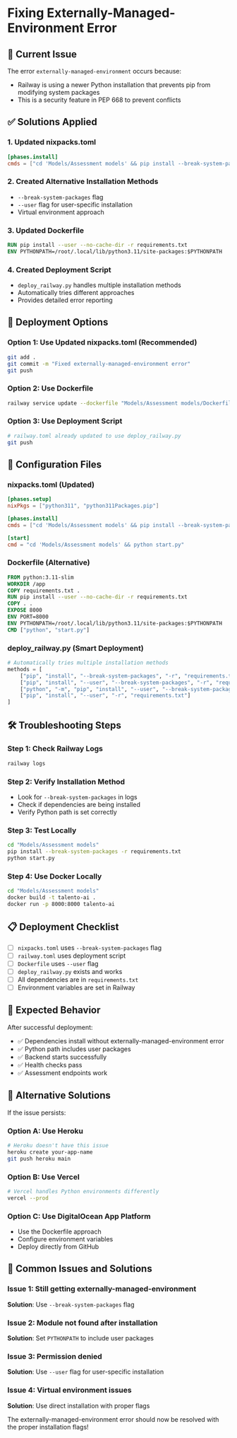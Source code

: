 # Fixing Externally-Managed-Environment Error

## 🚨 **Current Issue**

The error `externally-managed-environment` occurs because:
- Railway is using a newer Python installation that prevents pip from modifying system packages
- This is a security feature in PEP 668 to prevent conflicts

## ✅ **Solutions Applied**

### **1. Updated nixpacks.toml**
```toml
[phases.install]
cmds = ["cd 'Models/Assessment models' && pip install --break-system-packages -r requirements.txt"]
```

### **2. Created Alternative Installation Methods**
- `--break-system-packages` flag
- `--user` flag for user-specific installation
- Virtual environment approach

### **3. Updated Dockerfile**
```dockerfile
RUN pip install --user --no-cache-dir -r requirements.txt
ENV PYTHONPATH=/root/.local/lib/python3.11/site-packages:$PYTHONPATH
```

### **4. Created Deployment Script**
- `deploy_railway.py` handles multiple installation methods
- Automatically tries different approaches
- Provides detailed error reporting

## 🚀 **Deployment Options**

### **Option 1: Use Updated nixpacks.toml (Recommended)**
```bash
git add .
git commit -m "Fixed externally-managed-environment error"
git push
```

### **Option 2: Use Dockerfile**
```bash
railway service update --dockerfile "Models/Assessment models/Dockerfile"
```

### **Option 3: Use Deployment Script**
```bash
# railway.toml already updated to use deploy_railway.py
git push
```

## 🔧 **Configuration Files**

### **nixpacks.toml** (Updated)
```toml
[phases.setup]
nixPkgs = ["python311", "python311Packages.pip"]

[phases.install]
cmds = ["cd 'Models/Assessment models' && pip install --break-system-packages -r requirements.txt"]

[start]
cmd = "cd 'Models/Assessment models' && python start.py"
```

### **Dockerfile** (Alternative)
```dockerfile
FROM python:3.11-slim
WORKDIR /app
COPY requirements.txt .
RUN pip install --user --no-cache-dir -r requirements.txt
COPY . .
EXPOSE 8000
ENV PORT=8000
ENV PYTHONPATH=/root/.local/lib/python3.11/site-packages:$PYTHONPATH
CMD ["python", "start.py"]
```

### **deploy_railway.py** (Smart Deployment)
```python
# Automatically tries multiple installation methods
methods = [
    ["pip", "install", "--break-system-packages", "-r", "requirements.txt"],
    ["pip", "install", "--user", "--break-system-packages", "-r", "requirements.txt"],
    ["python", "-m", "pip", "install", "--user", "--break-system-packages", "-r", "requirements.txt"],
    ["pip", "install", "--user", "-r", "requirements.txt"]
]
```

## 🛠️ **Troubleshooting Steps**

### **Step 1: Check Railway Logs**
```bash
railway logs
```

### **Step 2: Verify Installation Method**
- Look for `--break-system-packages` in logs
- Check if dependencies are being installed
- Verify Python path is set correctly

### **Step 3: Test Locally**
```bash
cd "Models/Assessment models"
pip install --break-system-packages -r requirements.txt
python start.py
```

### **Step 4: Use Docker Locally**
```bash
cd "Models/Assessment models"
docker build -t talento-ai .
docker run -p 8000:8000 talento-ai
```

## 📋 **Deployment Checklist**

- [ ] `nixpacks.toml` uses `--break-system-packages` flag
- [ ] `railway.toml` uses deployment script
- [ ] `Dockerfile` uses `--user` flag
- [ ] `deploy_railway.py` exists and works
- [ ] All dependencies are in `requirements.txt`
- [ ] Environment variables are set in Railway

## 🎯 **Expected Behavior**

After successful deployment:
- ✅ Dependencies install without externally-managed-environment error
- ✅ Python path includes user packages
- ✅ Backend starts successfully
- ✅ Health checks pass
- ✅ Assessment endpoints work

## 🔄 **Alternative Solutions**

If the issue persists:

### **Option A: Use Heroku**
```bash
# Heroku doesn't have this issue
heroku create your-app-name
git push heroku main
```

### **Option B: Use Vercel**
```bash
# Vercel handles Python environments differently
vercel --prod
```

### **Option C: Use DigitalOcean App Platform**
- Use the Dockerfile approach
- Configure environment variables
- Deploy directly from GitHub

## 🚨 **Common Issues and Solutions**

### **Issue 1: Still getting externally-managed-environment**
**Solution**: Use `--break-system-packages` flag

### **Issue 2: Module not found after installation**
**Solution**: Set `PYTHONPATH` to include user packages

### **Issue 3: Permission denied**
**Solution**: Use `--user` flag for user-specific installation

### **Issue 4: Virtual environment issues**
**Solution**: Use direct installation with proper flags

The externally-managed-environment error should now be resolved with the proper installation flags! 